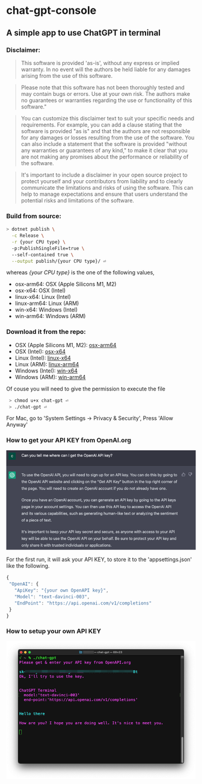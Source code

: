 # chat-gpt-console

## A simple app to use ChatGPT in terminal


### Disclaimer:

> This software is provided 'as-is', without any express or implied warranty. In no event will the authors be held liable for any damages arising from the use of this software.

> Please note that this software has not been thoroughly tested and may contain bugs or errors. Use at your own risk. The authors make no guarantees or warranties regarding the use or functionality of this software."

> You can customize this disclaimer text to suit your specific needs and requirements. For example, you can add a clause stating that the software is provided "as is" and that the authors are not responsible for any damages or losses resulting from the use of the software. You can also include a statement that the software is provided "without any warranties or guarantees of any kind," to make it clear that you are not making any promises about the performance or reliability of the software.

> It's important to include a disclaimer in your open source project to protect yourself and your contributors from liability and to clearly communicate the limitations and risks of using the software. This can help to manage expectations and ensure that users understand the potential risks and limitations of the software.


### Build from source:

```bash 
> dotnet publish \
  -c Release \
  -r {your CPU type} \ 
  -p:PublishSingleFile=true \ 
  --self-contained true \
  --output publish/{your CPU type}/ ⏎
```
  
whereas *{your CPU type}* is the one of the following values, 

*  osx-arm64: OSX (Apple Silicons M1, M2)
*  osx-x64: OSX (Intel)
*  linux-x64: Linux (Intel)
*  linux-arm64: Linux (ARM)
*  win-x64: Windows (Intel)
*  win-arm64: Windows (ARM)

	
### Download it from the repo:

*  OSX (Apple Silicons M1, M2): [osx-arm64](/publish/osx-arm64/chat-gpt)
*  OSX (Intel): [osx-x64](/publish/osx-x64/chat-gpt)
*  Linux (Intel): [linux-x64](/publish/linux-x64/chat-gpt)
*  Linux (ARM): [linux-arm64](/publish/linux-arm64/chat-gpt)
*  Windows (Intel): [win-x64](/publish/win-x64/chat-gpt.exe)
*  Windows (ARM): [win-arm64](/publish/win-arm64/chat-gpt.exe)

Of couse you will need to give the permission to execute the file

```bash
 > chmod u+x chat-gpt ⏎
 > ./chat-gpt ⏎
```

 
 For Mac, go to 'System Settings -> Privacy & Security',
 Press 'Allow Anyway'
 
 
### How to get your API KEY from OpenAI.org
 ![How to get your API KEY](how-to-get-your-own-API-KEY.png)
 
 For the first run, it will ask your API KEY, to store it to the 'appsettings.json' like the following.
 
 ```javascript
 {
  "OpenAI": {
    "ApiKey": "{your own OpenAPI key}",
    "Model": "text-davinci-003",
    "EndPoint": "https://api.openai.com/v1/completions"
  }
 }
 ```

### How to setup your own API KEY
 ![How to setup your own API KEY](chat-gpt_first-run.png)
 